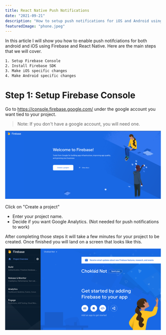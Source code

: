 ```yaml
---
title: React Native Push Notifications
date: "2021-09-21"
description: "How to setup push notifications for iOS and Android using Firebase."
featuredImage: "phone.jpeg"
---
```


In this article I will show you how to enable push notifciations for both android and iOS using Firebase and React Native. Here are the main steps that we will cover.

    1. Setup Firebase Console
    2. Install Firebase SDK
    3. Make iOS specific changes
    4. Make Android specific changes

# Step 1: Setup Firebase Console

Go to https://console.firebase.google.com/ under the google account you want tied to your project.

> Note: If you don't have a google account, you will need one.

![Firebase Home Page](./welcome_firebase.png)

Click on "Create a project"

- Enter your project name.
- Decide if you want Google Analytics. (Not needed for push notifications to work)

After completing those steps it will take a few minutes for your project to be created. Once finished you will land on a screen that looks like this.

![Firebase Initial Dashboard](./initial_dash.png)

